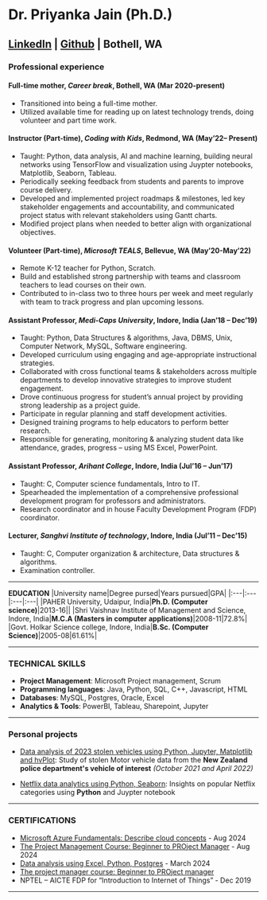 # Dr. Priyanka Jain (Ph.D.)

[LinkedIn](https://www.linkedin.com/in/drpriyankajain/) | [Github](https://github.com/priyankajainytl/resume/blob/main/README.md) | Bothell, WA
---
### Professional experience


#### Full-time mother, _Career break_, Bothell, WA (Mar 2020-present)
- Transitioned into being a full-time mother.
- Utilized available time for reading up on latest technology trends, doing volunteer and part time work.


#### Instructor (Part-time), _Coding with Kids_, Redmond, WA (May’22– Present)

- Taught: Python, data analysis, AI and machine learning, building neural networks using TensorFlow and visualization using Juypter notebooks, Matplotlib, Seaborn, Tableau.
- Periodically seeking feedback from students and parents to improve course delivery.
- Developed and implemented project roadmaps & milestones, led key stakeholder engagements and accountability, and communicated project status with relevant stakeholders using Gantt charts.
- Modified project plans when needed to better align with organizational objectives.


#### Volunteer (Part-time), _Microsoft TEALS_, Bellevue, WA (May’20-May’22)

- Remote K-12 teacher for Python, Scratch.
- Build and established strong partnership with teams and classroom teachers to lead courses on their own.
- Contributed to in-class two to three hours per week and meet regularly with team to track progress and plan upcoming lessons.


#### Assistant Professor, _Medi-Caps University_, Indore, India (Jan’18 – Dec’19)

- Taught: Python, Data Structures & algorithms, Java, DBMS, Unix, Computer Network, MySQL, Software engineering.
- Developed curriculum using engaging and age-appropriate instructional strategies.
- Collaborated with cross functional teams & stakeholders across multiple departments to develop innovative strategies to improve student engagement.
- Drove continuous progress for student’s annual project by providing strong leadership as a project guide.
- Participate in regular planning and staff development activities.
- Designed training programs to help educators to perform better research.
- Responsible for generating, monitoring & analyzing student data like attendance, grades, progress – using MS Excel, PowerPoint.


#### Assistant Professor, _Arihant College_, Indore, India (Jul’16 – Jun’17)

- Taught: C, Computer science fundamentals, Intro to IT.
- Spearheaded the implementation of a comprehensive professional development program for professors and administrators.
- Research coordinator and in house Faculty Development Program (FDP) coordinator.


#### Lecturer, _Sanghvi Institute of technology_, Indore, India (Jul’11 – Dec’15)

- Taught: C, Computer organization & architecture, Data structures & algorithms.
- Examination controller.

---
**EDUCATION**
|University name|Degree pursed|Years pursued|GPA|
|:---|:---|:---|:---|
|PAHER University, Udaipur, India|**Ph.D. (Computer science)**|2013-16||
|Shri Vaishnav Institute of Management and Science, Indore, India|**M.C.A (Masters in computer applications)**|2008-11|72.8%|
|Govt. Holkar Science college, Indore, India|**B.Sc. (Computer Science)**|2005-08|61.61%|

---
### TECHNICAL SKILLS

- **Project Management**: Microsoft Project management, Scrum
- **Programming languages**: Java, Python, SQL, C++, Javascript, HTML
- **Databases**: MySQL, Postgres, Oracle, Excel
- **Analytics & Tools**: PowerBI, Tableau, Sharepoint, Jupyter

---
### Personal projects

- [Data analysis of 2023 stolen vehicles using Python, Jupyter, Matplotlib and hvPlot](https://www.linkedin.com/pulse/motor-vehicle-theft-analysis-using-python-dr-priyanka-jain-42ngc/): Study of stolen Motor vehicle data from the **New Zealand police department's vehicle of interest** _(October 2021 and April 2022)_

- [Netflix data analytics using Python, Seaborn](https://www.linkedin.com/pulse/netfix-data-analytics-using-python-dr-priyanka-jain-rjyfc):  Insights on popular Netflix categories using **Python** and Juypter notebook
---
### CERTIFICATIONS

- [Microsoft Azure Fundamentals: Describe cloud concepts](https://learn.microsoft.com/en-us/users/priyankajainytl/achievements/uxcrsq93) - Aug 2024
- [The Project Management Course: Beginner to PROject Manager](https://www.udemy.com/certificate/UC-58ccb531-0315-4d61-a425-c648d122b580/) - Aug 2024
- [Data analysis using Excel, Python, Postgres](https://www.udemy.com/certificate/UC-c6c05822-1ca4-4cd1-940d-417261f19199/) - March 2024
- [The project manager course: Beginner to PROject manager](https://www.udemy.com/certificate/UC-58ccb531-0315-4d61-a425-c648d122b580/)
- NPTEL – AICTE FDP for “Introduction to Internet of Things” - Dec 2019
---
